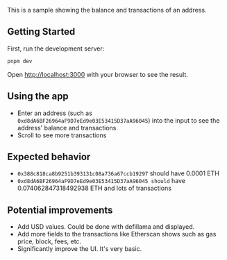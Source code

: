 This is a sample showing the balance and transactions of an address.

## Getting Started

First, run the development server:

```bash
pnpm dev
```

Open [http://localhost:3000](http://localhost:3000) with your browser to see the result.

## Using the app

- Enter an address (such as `0xd8dA6BF26964aF9D7eEd9e03E53415D37aA96045`) into the input to see the address' balance and transactions
- Scroll to see more transactions

## Expected behavior

- `0x388c818ca8b9251b393131c08a736a67ccb19297` should have 0.0001 ETH
- `0xd8dA6BF26964aF9D7eEd9e03E53415D37aA96045 should` have 0.074062847318492938 ETH and lots of transactions

## Potential improvements

- Add USD values. Could be done with defillama and displayed.
- Add more fields to the transactions like Etherscan shows such as gas price, block, fees, etc.
- Significantly improve the UI. It's very basic.
